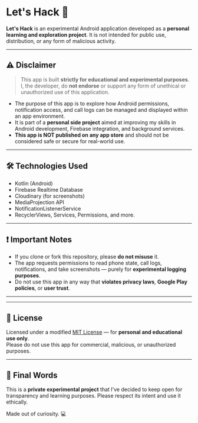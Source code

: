 # Let's Hack 🔐

**Let's Hack** is an experimental Android application developed as a **personal learning and exploration project**. It is not intended for public use, distribution, or any form of malicious activity.

---

## ⚠️ Disclaimer

> This app is built **strictly for educational and experimental purposes**.  
> I, the developer, do **not endorse** or support any form of unethical or unauthorized use of this application.

- The purpose of this app is to explore how Android permissions, notification access, and call logs can be managed and displayed within an app environment.
- It is part of a **personal side project** aimed at improving my skills in Android development, Firebase integration, and background services.
- **This app is NOT published on any app store** and should not be considered safe or secure for real-world use.

---

## 🛠️ Technologies Used

- Kotlin (Android)
- Firebase Realtime Database
- Cloudinary (for screenshots)
- MediaProjection API
- NotificationListenerService
- RecyclerViews, Services, Permissions, and more.

---

## ❗ Important Notes

- If you clone or fork this repository, please **do not misuse** it.
- The app requests permissions to read phone state, call logs, notifications, and take screenshots — purely for **experimental logging purposes**.
- Do not use this app in any way that **violates privacy laws**, **Google Play policies**, or **user trust**.

---

---

## 📜 License

Licensed under a modified [MIT License](./LICENSE) — for **personal and educational use only**.  
Please do not use this app for commercial, malicious, or unauthorized purposes.

---

## 🙏 Final Words

This is a **private experimental project** that I’ve decided to keep open for transparency and learning purposes. Please respect its intent and use it ethically.

Made out of curiosity. 💻
